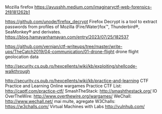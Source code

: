 Mozilla firefox
https://ayusshh.medium.com/imaginaryctf-web-forensics-2f8181262b1

https://github.com/unode/firefox_decrypt
Firefox Decrypt is a tool to extract passwords from profiles of Mozilla (Fire/Water)fox™, Thunderbird®, SeaMonkey® and derivates.
https://blog.hamayanhamayan.com/entry/2023/07/25/182537

https://github.com/vernjan/ctf-writeups/tree/master/write-ups/TheCatch2019/04-communication/01-drone-flight
drone flight geolocation data

http://security.cs.pub.ro/hexcellents/wiki/kb/exploiting/shellcode-walkthrough

http://security.cs.pub.ro/hexcellents/wiki/kb/practice-and-learning
CTF Practice and Learning
Online wargames
Practice CTF List: http://captf.com/practice-ctf/
SmashTheStack: http://smashthestack.org/
IO
OverTheWire: http://www.overthewire.org/wargames/
WeChall: http://www.wechall.net/
mai multe, agregate
W3Challs: https://w3challs.com/
Virtual Machines with Labs
http://vulnhub.com/




